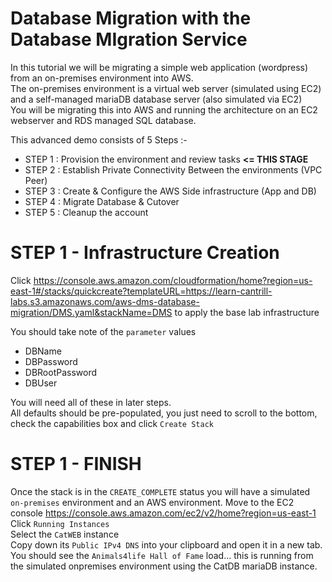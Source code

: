 # Database Migration with the Database MIgration Service

In this tutorial we will be migrating a simple web application (wordpress) from an on-premises environment into AWS.  
The on-premises environment is a virtual web server (simulated using EC2) and a self-managed mariaDB database server (also simulated via EC2)  
You will be migrating this into AWS and running the architecture on an EC2 webserver and RDS managed SQL database.  

This advanced demo consists of 5 Steps :-

- STEP 1 : Provision the environment and review tasks **<= THIS STAGE**
- STEP 2 : Establish Private Connectivity Between the environments (VPC Peer)
- STEP 3 : Create & Configure the AWS Side infrastructure (App and DB)
- STEP 4 : Migrate Database & Cutover
- STEP 5 : Cleanup the account

# STEP 1 - Infrastructure Creation

Click https://console.aws.amazon.com/cloudformation/home?region=us-east-1#/stacks/quickcreate?templateURL=https://learn-cantrill-labs.s3.amazonaws.com/aws-dms-database-migration/DMS.yaml&stackName=DMS to apply the base lab infrastructure  

You should take note of the `parameter` values 

- DBName
- DBPassword
- DBRootPassword
- DBUser

You will need all of these in later steps.  
All defaults should be pre-populated, you just need to scroll to the bottom, check the capabilities box and click `Create Stack`  

# STEP 1 - FINISH   

Once the stack is in the `CREATE_COMPLETE` status you will have a simulated `on-premises` environment and an AWS environment.
Move to the EC2 console https://console.aws.amazon.com/ec2/v2/home?region=us-east-1  
Click `Running Instances`  
Select the `CatWEB` instance  
Copy down its `Public IPv4 DNS` into your clipboard and open it in a new tab.  
You should see the `Animals4life Hall of Fame` load... this is running from the simulated onpremises environment using the CatDB mariaDB instance.  


